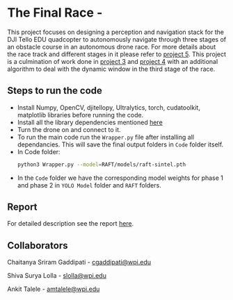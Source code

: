 # The Final Race -
This project focuses on designing a perception and navigation stack for the DJI Tello EDU quadcopter to autonomously
navigate through three stages of an obstacle course in an autonomous drone race. For more details about the race track and different stages in it please refer to [project 5](https://rbe549.github.io/rbe595/fall2023/proj/p5/). This project is a culmination of work done in [project 3](https://github.com/Chaitanya-01/P3-mini-drone-race) and [project 4](https://github.com/Chaitanya-01/P4-navigating-the-unknown) with an additional algorithm to deal with the dynamic window in the third stage of the race.


## Steps to run the code
- Install Numpy, OpenCV, djitellopy, Ultralytics, torch, cudatoolkit, matplotlib libraries before running the code.
- Install all the library dependencies mentioned [here](https://github.com/princeton-vl/RAFT)
- Turn the drone on and connect to it.
- To run the main code run the `Wrapper.py` file after installing all dependancies. This will save the final output folders in `Code` folder itself.
- In Code folder:
  ```bash
  python3 Wrapper.py --model=RAFT/models/raft-sintel.pth
  ```
- In the `Code` folder we have the corresponding model weights for phase 1 and phase 2 in `YOLO Model` folder and `RAFT` folders.

## Report
For detailed description see the report [here](Report.pdf).

## Collaborators
Chaitanya Sriram Gaddipati - cgaddipati@wpi.edu

Shiva Surya Lolla - slolla@wpi.edu

Ankit Talele - amtalele@wpi.edu


  
